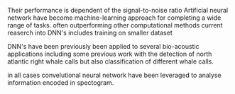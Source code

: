 Their performance is dependent of the signal-to-noise ratio
Artificial neural network  have become machine-learning approach for completing a wide range of tasks.
often outperforming other computational methods
current reaserch into DNN's includes training on smaller dataset

DNN's have been previously been applied to several bio-acoustic applications including some previous work with the detection of north atlantic right whale calls but also classification of different whale calls.

in all cases convelutional neural network have been leveraged to analyse information encoded in spectogram.
